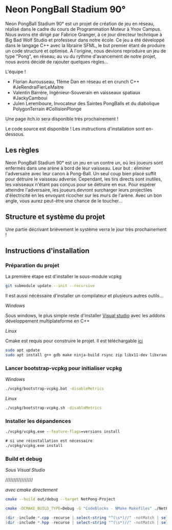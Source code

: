 # Neon PongBall Stadium 90°

  Neon PongBall Stadium 90° est un projet de création de jeu en réseau, réalisé dans le cadre du cours de Programmation Moteur à Ynov Campus. Nous avons été dirigé par Fabrice Granger, à ce jour directeur technique à Big Bad Wolf Studio et professeur dans notre école. Ce jeu a été développé dans le langage C++ avec la librairie SFML, le but premier étant de produire un code structuré et optimisé. À l'origine, nous devions reproduire un jeu de type "Pong", en réseau; au vu du rythme d'avancement de notre projet, nous avons décidé de rajouter quelques règles...

  L'équipe !
  - Florian Aurousseau, 11ème Dan en réseau et en crunch C++ #JeRendraiFierLeMaitre
  - Valentin Barrère, Ingénieur-Souverain en vaisseaux spatiaux #JackyCamboui
  - Julen Leremboure, Invocateur des Saintes PongBalls et du diabolique PolygonTerrain #CollisionPlonge
  
  Une page itch.io sera disponible très prochainement !

  Le code source est disponible ! Les instructions d'installation sont en-dessous.

## Les règles

  Neon PongBall Stadium 90° est un jeu en un contre un, où les joueurs sont enfermés dans une arène à bord de leur vaisseau. Leur but : éliminer l'adversaire avec leur canon à Pong-Ball. Un seul coup bien placé suffit pour détruire le vaisseau adverse. Cependant, les tirs directs sont inutiles, les vaisseaux n'étant pas conçus pour se détruire en eux. Pour espérer atteindre l'adversaire, les joueurs devront surcharger leurs projectiles d'électricité en les envoyant ricocher sur les murs de l'arène. Avec un bon angle, vous aurez peut-être une chance de le toucher...
 
## Structure et système du projet

Une partie décrivant briévement le système verra le jour très prochainement !

## Instructions d'installation

### Préparation du projet

La première étape est d'installer le sous-module vcpkg

```bash
git submodule update --init --recursive
```

Il est aussi nécéssaire d'installer un compilateur et plusieurs autres outils...

*Windows*

Sous windows, le plus simple reste d'installer [Visual studio](https://visualstudio.microsoft.com/fr/downloads/) avec les addons développement multiplateforme en C++

*Linux*

Cmake est requis pour construire le projet. Il est téléchargable [ici](https://cmake.org/download/)

```bash
sudo apt update
sudo apt install g++ gdb make ninja-build rsync zip libx11-dev libxrandr-dev libxi-dev libudev-dev libgl1-mesa-dev
```

### Lancer bootstrap-vcpkg pour initialiser vcpkg

*Windows*
```cmd
./vcpkg/bootstrap-vcpkg.bat -disableMetrics
```

*Linux*
```bash
./vcpkg/bootstrap-vcpkg.sh -disableMetrics
```

### Installer les dépandences

```cmd
./vcpkg/vcpkg.exe --feature-flags=versions install

# si une réinstallation est nécessaire 
./vcpkg/vcpkg.exe install
```

### Build et debug

*Sous Visual Studio*

/////////////////

*avec cmake directement*

```bash
cmake --build out/debug --target NetPong-Project
```

```bash
cmake -DCMAKE_BUILD_TYPE=Debug -G "CodeBlocks - NMake Makefiles" ./NetPong-Project
```

```powershell
(dir -include *.cpp -recurse | select-string "^(\s*)//" -notMatch | select-string "^(\s*)$" -notMatch).Count
(dir -include *.hpp -recurse | select-string "^(\s*)//" -notMatch | select-string "^(\s*)$" -notMatch).Count
```
